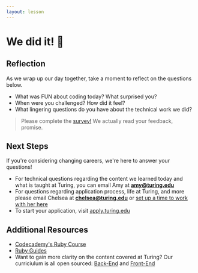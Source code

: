 ```yaml
---
layout: lesson
---
```


# We did it! <span role="img" aria-label="celebration">🥳</span>

## Reflection

As we wrap up our day together, take a moment to reflect on the questions below.

<div class="try-it-new">
  <ul>
    <li>What was FUN about coding today? What surprised you?</li>
    <li>When were you challenged? How did it feel?</li>
    <li>What lingering questions do you have about the technical work we did?</li>
  </ul>
</div>

> Please complete the [survey!](https://bit.ly/try-coding-feedback) We actually read your feedback, promise.

## Next Steps

If you're considering changing careers, we're here to answer your questions!

- For technical questions regarding the content we learned today and what is taught at Turing, you can email Amy at **amy@turing.edu**
- For questions regarding application process, life at Turing, and more please email Chelsea at **chelsea@turing.edu** or <a target="blank" href="https://go.oncehub.com/ChelseaTuring">set up a time to work with her here</a>
- To start your application, visit <a target="blank" href="https://apply.turing.edu/">apply.turing.edu</a>

## Additional Resources

- [Codecademy's Ruby Course](https://www.codecademy.com/learn/learn-ruby)
- [Ruby Guides](https://www.rubyguides.com/ruby-tutorial/)
- Want to gain more clarity on the content covered at Turing? Our curriciulum is all open sourced: [Back-End](http://backend.turing.edu/) and [Front-End](https://frontend.turing.edu/)


